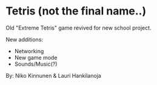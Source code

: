 # Tetris (not the final name..)

Old "Extreme Tetris" game revived for new school project.

New additions:
  - Networking
  - New game mode
  - Sounds/Music(?)
  
By: Niko Kinnunen & Lauri Hankilanoja
